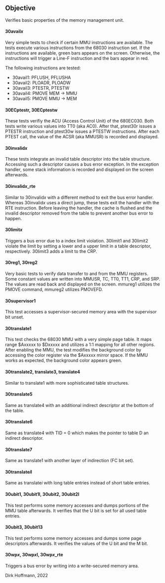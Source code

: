 ## Objective

Verifies basic properties of the memory management unit.

#### 30avail*x*

Very simple tests to check if certain MMU instructions are available. The tests execute various instructions from the 68030 instruction set. If the instructions are available, green bars appears on the screen. Otherwise, the instructions will trigger a Line-F instruction and the bars appear in red.

The following instructions are tested:

- 30avail1: PFLUSH, PFLUSHA 
- 30avail2: PLOADR, PLOADW
- 30avail3: PTESTR, PTESTW
- 30avail4: PMOVE MEM -> MMU
- 30avail5: PMOVE MMU -> MEM

#### 30ECptestr, 30ECptestw

These tests verifiy the ACU (Access Control Unit) of the 680EC030. Both tests write various values into TT0 (aka AC0). After that, ptest30r issues a PTESTR instruction and ptest30w issues a PTESTW instructions. After each PTEST call, the value of the ACSR (aka MMUSR) is recorded and displayed.

#### 30invalid*x*

These tests integrate an invalid table descriptor into the table structure. Accessing such a descriptor causes a bus error exception. In the exception handler, some stack information is recorded and displayed on the screen afterwards.

#### 30invalid*x*_rte

Similar to 30invalid*x* with a different method to exit the bus error handler. Whereas 30invalid*x* uses a direct jump, these tests exit the handler with the RTE instruction. Before leaving the handler, the cache is flushed and the invalid descriptor removed from the table to prevent another bus error to happen. 

#### 30limit*x*

Triggers a bus error due to a index limit violation. 30limit1 and 30limit2 violate the limit by setting a lower and a upper limit in a table descriptor, respectively. 30limit3 adds a limit to the CRP.

#### 30reg1, 30reg2

Very basic tests to verify data transfer to and from the MMU registers. Some constant values are written into MMUSR, TC, TT0, TT1, CRP, and SRP. The values are read back and displayed on the screen. mmureg1 utilizes the PMOVE command, mmureg2 utilizes PMOVEFD.

#### 30supervisor1

This test accesses a supervisor-secured memory area with the supervisor bit unset.

#### 30translate1

This test checks the 68030 MMU with a very simple page table. It maps range $Axxxxx to $Dxxxxx and utilizes a 1:1 mapping for all other regions. After enabling the MMU, the test modifies the background color
by accessing the color register via the $Axxxxx mirror space. If the MMU works as expected, the background color appears green.

#### 30translate2, translate3, translate4

Similar to translate1 with more sophisticated table structures. 

#### 30translate5

Same as translate4 with an additional indirect descriptor at the bottom of the table. 

#### 30translate6

Same as translate4 with TID = 0 which makes the pointer to table D an indirect descriptor. 

#### 30translate7

Same as translate1 with another layer of indirection (FC bit set).

#### 30translate*i*l

Same as translate*i* with long table entries instead of short table entries.

#### 30ubit1, 30ubit1l, 30ubit2, 30ubit2l

This test performs some memory accesses and dumps portions of the MMU table afterwards. It verifies that the U bit is set for all used table entries. 

#### 30ubit3, 30ubit13

This test performs some memory accesses and dumps some page descriptors afterwards. It verifies the values of the U bit and the M bit.

#### 30wp*x*, 30wp*x*l, 30wp*x*_rte

Triggers a bus error by writing into a write-secured memory area. 


Dirk Hoffmann, 2022
